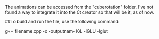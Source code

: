 The animations can be accessed from the "cuberotation" folder.
I've not found a way to integrate it into the Qt creator so that will be it, as of now.

##To build and run the file, use the following command:

g++ filename.cpp -o -outputnam- lGL -lGLU -lglut